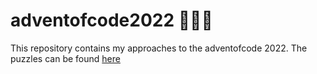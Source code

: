 # adventofcode2022 🎄👨‍💻

This repository contains my approaches to the adventofcode 2022. The puzzles can be found [here](https://adventofcode.com/)
